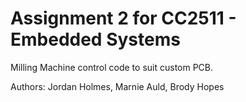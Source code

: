 # Assignment 2 for CC2511 - Embedded Systems
Milling Machine control code to suit custom PCB.

Authors: Jordan Holmes, Marnie Auld, Brody Hopes
